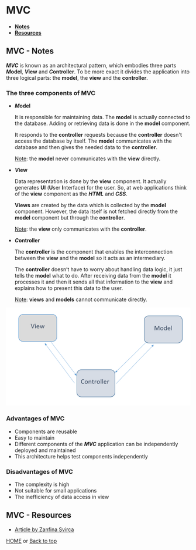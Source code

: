 # MVC

- **[Notes](#mvc---notes)**
- **[Resources](#mvc---resources)**

## MVC - Notes

***MVC*** is known as an architectural pattern, which embodies three parts ***M*odel**, ***V*iew** and ***C*ontroller**. To be more exact it divides the application into three logical parts: the **model**, the **view** and the **controller**.

### The three components of MVC

- ***M*odel**

  It is responsible for maintaining data. The **model** is actually connected to the database. Adding or retrieving data is done in the **model** component.

  It responds to the **controller** requests because the **controller** doesn't access the database by itself. The **model** communicates with the database and then gives the needed data to the **controller**.

  <ins>Note</ins>: the **model** never communicates with the **view** directly.
- ***V*iew**

  Data representation is done by the **view** component. It actually generates **UI** (**U**ser **I**nterface) for the user. So, at web applications think of the **view** component as the ***HTML*** and ***CSS***.

  **Views** are created by the data which is collected by the **model** component. However, the data itself is not fetched directly from the **model** component but through the **controller**.

  <ins>Note</ins>: the **view** only communicates with the **controller**.
- ***C*ontroller**

  The **controller** is the component that enables the interconnection between the **view** and the **model** so it acts as an intermediary.

  The **controller** doesn’t have to worry about handling data logic, it just tells the **model** what to do. After receiving data from the **model** it processes it and then it sends all that information to the **view** and explains how to present this data to the user.

  <ins>Note</ins>: **views** and **models** cannot communicate directly.

![MVC architecture](../../Images/MVC.png)

### Advantages of MVC

- Components are reusable
- Easy to maintain
- Different components of the ***MVC*** application can be independently deployed and maintained
- This architecture helps test components independently

### Disadvantages of MVC

- The complexity is high
- Not suitable for small applications
- The inefficiency of data access in view

## MVC - Resources

- [Article by Zanfina Svirca](https://towardsdatascience.com/everything-you-need-to-know-about-mvc-architecture-3c827930b4c1)

[HOME](https://github.com/Stratis-Dermanoutsos/Full-Stack-2021#full-stack-roadmap-2021) or [Back to top](#mvc)
